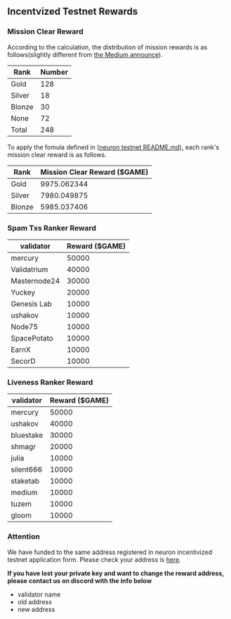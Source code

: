 ## Incentvized Testnet Rewards

### Mission Clear Reward

According to the calculation, the distribution of mission rewards is as follows(slightly different from [the Medium announce](https://medium.com/game/neuron-incentivized-testnet-winners-announcement-e3ad1a4164f9)).

Rank      | Number
--------- | ---------
Gold      | 128
Silver    | 18
Blonze    | 30
None      | 72
Total     | 248

To apply the fomula defined in ([neuron testnet README.md](https://github.com/cosmos-gaminghub/testnets/blob/master/neuron-1/README.md)), each rank's mission clear reward is as follows.


Rank      | Mission Clear Reward ($GAME)
--------- | ---------
Gold      |  9975.062344
Silver    |  7980.049875
Blonze    |  5985.037406

### Spam Txs Ranker Reward

validator   | Reward ($GAME)
---------   | ---------
mercury     | 50000
Validatrium | 40000
Masternode24| 30000
Yuckey      | 20000
Genesis Lab | 10000
ushakov     | 10000
Node75      | 10000
SpacePotato | 10000
EarnX       | 10000
SecorD      | 10000



### Liveness Ranker Reward

validator | Reward ($GAME)
--------- | ---------
mercury   | 50000
ushakov   | 40000
bluestake | 30000
shmagr    | 20000
julia     | 10000
silent666 | 10000
staketab  | 10000
medium    | 10000
tuzem     | 10000
gloom     | 10000


### Attention

We have funded to the same address registered in neuron incentivized testnet application form. Please check your address is [here](./incentivized_testnet_rewards.json).

**If you have lost your private key and want to change the reward address, please contact us on discord with the info below**

- validator name
- old address
- new address
